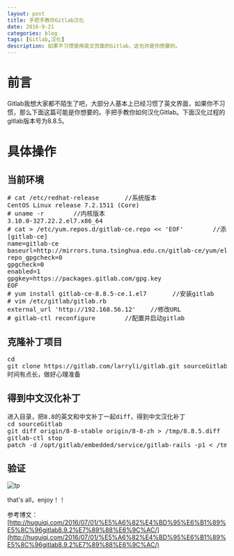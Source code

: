 ```yaml
---
layout: post
title: 手把手教你Gitlab汉化
date: 2016-9-21
categories: blog
tags: [Gitlab,汉化]
description: 如果不习惯使用英文页面的Gitlab，这也许是你想要的。
---
```


# 前言

Gitlab我想大家都不陌生了吧，大部分人基本上已经习惯了英文界面，如果你不习惯，那么下面这篇可能是你想要的。手把手教你如何汉化Gitlab。下面汉化过程的gitlab版本号为8.8.5。

# 具体操作
## 当前环境
<pre>
# cat /etc/redhat-release       //系统版本
CentOS Linux release 7.2.1511 (Core)
# uname -r        //内核版本
3.10.0-327.22.2.el7.x86_64
# cat > /etc/yum.repos.d/gitlab-ce.repo << 'EOF'        //添加yum源
[gitlab-ce]
name=gitlab-ce
baseurl=http://mirrors.tuna.tsinghua.edu.cn/gitlab-ce/yum/el7
repo_gpgcheck=0
gpgcheck=0
enabled=1
gpgkey=https://packages.gitlab.com/gpg.key
EOF
# yum install gitlab-ce-8.8.5-ce.1.el7       //安装gitlab
# vim /etc/gitlab/gitlab.rb
external_url 'http://192.168.56.12'    //修改URL
# gitlab-ctl reconfigure        //配置并启动gitlab
</pre>

## 克隆补丁项目
<pre>
cd
git clone https://gitlab.com/larryli/gitlab.git sourceGitlab
时间有点长，做好心理准备
</pre>

## 得到中文汉化补丁
<pre>
进入目录，把8.8的英文和中文补丁一起diff，得到中文汉化补丁
cd sourceGitlab
git diff origin/8-8-stable origin/8-8-zh > /tmp/8.8.5.diff
gitlab-ctl stop
patch -d /opt/gitlab/embedded/service/gitlab-rails -p1 < /tmp/8.8.5.diff
</pre>

## 验证
![tp](http://7xwp9m.com1.z0.glb.clouddn.com/2016-9-21-gitlab-1.png_jixuege)

that's all，enjoy！！

参考博文：[http://huguiqi.com/2016/07/01/%E5%A6%82%E4%BD%95%E6%B1%89%E5%8C%96gitlab8.9.2%E7%89%88%E6%9C%AC/](http://huguiqi.com/2016/07/01/%E5%A6%82%E4%BD%95%E6%B1%89%E5%8C%96gitlab8.9.2%E7%89%88%E6%9C%AC/)